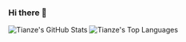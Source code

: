 ### Hi there 👋

<!--
**houtianze/houtianze** is a ✨ _special_ ✨ repository because its `README.md` (this file) appears on your GitHub profile.

Here are some ideas to get you started:

- 🔭 I’m currently working on ...
- 🌱 I’m currently learning ...
- 👯 I’m looking to collaborate on ...
- 🤔 I’m looking for help with ...
- 💬 Ask me about ...
- 📫 How to reach me: ...
- 😄 Pronouns: ...
- ⚡ Fun fact: ...
-->

![Tianze's GitHub Stats](https://github-readme-stats.vercel.app/api?username=houtianze&show_icons=true&count_private=true)
![Tianze's Top Languages](https://github-readme-stats.vercel.app/api/top-langs?username=houtianze&layout=compact)
